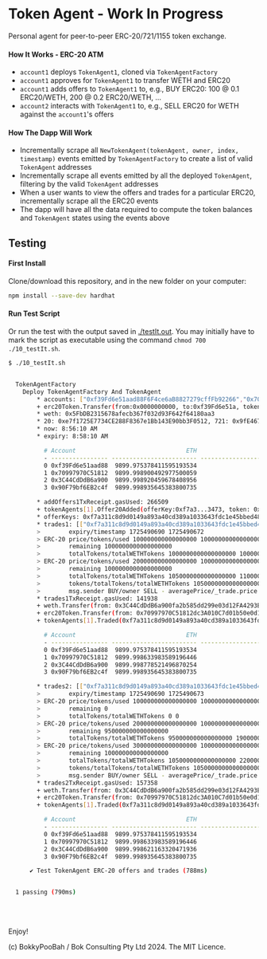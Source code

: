# Token Agent - Work In Progress

Personal agent for peer-to-peer ERC-20/721/1155 token exchange.

#### How It Works - ERC-20 ATM

* `account1` deploys `TokenAgent1`, cloned via `TokenAgentFactory`
* `account1` approves for `TokenAgent1` to transfer WETH and ERC20
* `account1` adds offers to `TokenAgent1` to, e.g., BUY ERC20: 100 @ 0.1 ERC20/WETH, 200 @ 0.2 ERC20/WETH, ...
* `account2` interacts with `TokenAgent1` to, e.g., SELL ERC20 for WETH against the `account1`'s offers

#### How The Dapp Will Work

* Incrementally scrape all `NewTokenAgent(tokenAgent, owner, index, timestamp)` events emitted by `TokenAgentFactory` to create a list of valid `TokenAgent` addresses
* Incrementally scrape all events emitted by all the deployed `TokenAgent`, filtering by the valid `TokenAgent` addresses
* When a user wants to view the offers and trades for a particular ERC20, incrementally scrape all the ERC20 events
* The dapp will have all the data required to compute the token balances and `TokenAgent` states using the events above

## Testing

#### First Install
Clone/download this repository, and in the new folder on your computer:

```bash
npm install --save-dev hardhat
```

#### Run Test Script

Or run the test with the output saved in [./testIt.out](./testIt.out).
You may initially have to mark the script as executable using the command `chmod 700 ./10_testIt.sh`.

```bash
$ ./10_testIt.sh


  TokenAgentFactory
    Deploy TokenAgentFactory And TokenAgent
        * accounts: ["0xf39Fd6e51aad88F6F4ce6aB8827279cffFb92266","0x70997970C51812dc3A010C7d01b50e0d17dc79C8","0x3C44CdDdB6a900fa2b585dd299e03d12FA4293BC"]
        + erc20Token.Transfer(from:0x0000000000, to:0xf39Fd6e51a, tokens: 1000000.0)
        * weth: 0x5FbDB2315678afecb367f032d93F642f64180aa3
        * 20: 0xe7f1725E7734CE288F8367e1Bb143E90bb3F0512, 721: 0x9fE46736679d2D9a65F0992F2272dE9f3c7fa6e0, 1155: 0xCf7Ed3AccA5a467e9e704C703E8D87F634fB0Fc9
        * now: 8:56:10 AM
        * expiry: 8:58:10 AM

          # Account                               ETH                     WETH                   ERC-20                  ERC-721                 ERC-1155
          - ---------------- ------------------------ ------------------------ ------------------------ ------------------------ ------------------------
          0 0xf39Fd6e51aad88  9899.975378411595193534                    100.0                   1000.0                  0,1,2,3      0:10,1:10,2:10,3:10
          1 0x70997970C51812  9899.998900492977500059                    100.0                   1000.0                  4,5,6,7      0:20,1:20,2:20,3:20
          2 0x3C44CdDdB6a900  9899.998920459678408956                    100.0                   1000.0                8,9,10,11      0:30,1:30,2:30,3:30
          3 0x90F79bf6EB2c4f  9899.998935645383800735                    100.0                   1000.0              12,13,14,15      0:40,1:40,2:40,3:40

        * addOffers1TxReceipt.gasUsed: 266509
        + tokenAgents[1].Offer20Added(offerKey:0xf7a3...3473, token: 0xe7f1725E77, nonce: 0, buySell: 1 (SELL), expiry: 8:58:10 AM, prices: ["0.1","0.2","0.3"], tokens: ["1.0","1.0","0.1"], timestamp: 8:57:51 AM)
        * offerKeys: 0xf7a311c8d9d0149a893a40cd389a1033643fdc1e45bbed48b1f2a68c612b3473
        * trades1: [["0xf7a311c8d9d0149a893a40cd389a1033643fdc1e45bbed48b1f2a68c612b3473","1050000000000000000","105000000000000000",1]]
        >        expiry/timestamp 1725490690 1725490672
        > ERC-20 price/tokens/used 100000000000000000 1000000000000000000 0
        >        remaining 1000000000000000000
        >        totalTokens/totalWETHTokens 1000000000000000000 100000000000000000
        > ERC-20 price/tokens/used 200000000000000000 1000000000000000000 0
        >        remaining 1000000000000000000
        >        totalTokens/totalWETHTokens 1050000000000000000 110000000000000000
        >        tokens/totalTokens/totalWETHTokens 1050000000000000000 1050000000000000000 110000000000000000
        >        msg.sender BUY/owner SELL - averagePrice/_trade.price 104761904761904761 105000000000000000
        * trades1TxReceipt.gasUsed: 141938
        + weth.Transfer(from: 0x3C44CdDdB6a900fa2b585dd299e03d12FA4293BC, to: 0x70997970C51812dc3A010C7d01b50e0d17dc79C8, tokens: 0.11)
        + erc20Token.Transfer(from: 0x70997970C51812dc3A010C7d01b50e0d17dc79C8, to: 0x3C44CdDdB6a900fa2b585dd299e03d12FA4293BC, tokens: 1.05)
        + tokenAgents[1].Traded(0xf7a311c8d9d0149a893a40cd389a1033643fdc1e45bbed48b1f2a68c612b3473,1050000000000000000,105000000000000000,1,1725490672)

          # Account                               ETH                     WETH                   ERC-20                  ERC-721                 ERC-1155
          - ---------------- ------------------------ ------------------------ ------------------------ ------------------------ ------------------------
          0 0xf39Fd6e51aad88  9899.975378411595193534                    100.0                   1000.0                  0,1,2,3      0:10,1:10,2:10,3:10
          1 0x70997970C51812  9899.998633983589196446                   100.11                   998.95                  4,5,6,7      0:20,1:20,2:20,3:20
          2 0x3C44CdDdB6a900  9899.998778521496870254                    99.89                  1001.05                8,9,10,11      0:30,1:30,2:30,3:30
          3 0x90F79bf6EB2c4f  9899.998935645383800735                    100.0                   1000.0              12,13,14,15      0:40,1:40,2:40,3:40

        * trades2: [["0xf7a311c8d9d0149a893a40cd389a1033643fdc1e45bbed48b1f2a68c612b3473","1050000000000000000","209523809523809523",1]]
        >        expiry/timestamp 1725490690 1725490673
        > ERC-20 price/tokens/used 100000000000000000 1000000000000000000 1000000000000000000
        >        remaining 0
        >        totalTokens/totalWETHTokens 0 0
        > ERC-20 price/tokens/used 200000000000000000 1000000000000000000 50000000000000000
        >        remaining 950000000000000000
        >        totalTokens/totalWETHTokens 950000000000000000 190000000000000000
        > ERC-20 price/tokens/used 300000000000000000 100000000000000000 0
        >        remaining 100000000000000000
        >        totalTokens/totalWETHTokens 1050000000000000000 220000000000000000
        >        tokens/totalTokens/totalWETHTokens 1050000000000000000 1050000000000000000 220000000000000000
        >        msg.sender BUY/owner SELL - averagePrice/_trade.price 209523809523809523 209523809523809523
        * trades2TxReceipt.gasUsed: 157358
        + weth.Transfer(from: 0x3C44CdDdB6a900fa2b585dd299e03d12FA4293BC, to: 0x70997970C51812dc3A010C7d01b50e0d17dc79C8, tokens: 0.22)
        + erc20Token.Transfer(from: 0x70997970C51812dc3A010C7d01b50e0d17dc79C8, to: 0x3C44CdDdB6a900fa2b585dd299e03d12FA4293BC, tokens: 1.05)
        + tokenAgents[1].Traded(0xf7a311c8d9d0149a893a40cd389a1033643fdc1e45bbed48b1f2a68c612b3473,1050000000000000000,209523809523809523,1,1725490673)

          # Account                               ETH                     WETH                   ERC-20                  ERC-721                 ERC-1155
          - ---------------- ------------------------ ------------------------ ------------------------ ------------------------ ------------------------
          0 0xf39Fd6e51aad88  9899.975378411595193534                    100.0                   1000.0                  0,1,2,3      0:10,1:10,2:10,3:10
          1 0x70997970C51812  9899.998633983589196446                   100.33                    997.9                  4,5,6,7      0:20,1:20,2:20,3:20
          2 0x3C44CdDdB6a900  9899.998621163320471936                    99.67                   1002.1                8,9,10,11      0:30,1:30,2:30,3:30
          3 0x90F79bf6EB2c4f  9899.998935645383800735                    100.0                   1000.0              12,13,14,15      0:40,1:40,2:40,3:40

      ✔ Test TokenAgent ERC-20 offers and trades (788ms)


  1 passing (790ms)
```

<br />

<br />

Enjoy!

(c) BokkyPooBah / Bok Consulting Pty Ltd 2024. The MIT Licence.
